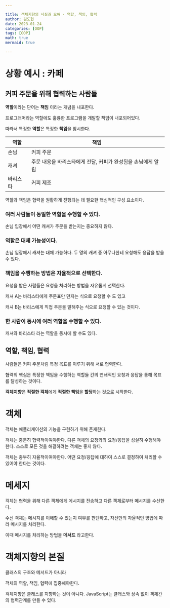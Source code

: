 ```yaml
---

title: 객체지향의 사실과 오해 - 역할, 책임, 협력
author: 김도현
date: 2023-01-24
categories: [OOP]
tags: [OOP]
math: true
mermaid: true

---
```


# 상황 예시 : 카페

## 커피 주문을 위해 협력하는 사람들

**역할**이라는 단어는 **책임** 이라는 개념을 내포한다.

프로그래머라는 역할에도 훌륭한 프로그램을 개발할 책임이 내포되어있다.

따라서 특정한 **역할**은 특정한 **책임**을 암시한다.

| 역할   | 책임                                 |
|------|------------------------------------|
| 손님   | 커피 주문                              |
| 캐셔   | 주문 내용을 바리스타에게 전달, 커피가 완성됨을 손님에게 알림 |
| 바리스타 | 커피 제조                              |

역할과 책임은 협력을 원활하게 진행되는 데 필요한 핵심적인 구성 요소이다.

### 여러 사람들이 동일한 역할을 수행할 수 있다.

손님 입장에서 어떤 캐셔가 주문을 받는지는 중요하지 않다.

### 역할은 대체 가능성이다.

손님 입장에서 캐셔는 대체 가능하다. 두 명의 캐셔 중 아무나한테 요청해도 응답을 받을 수 있다.

### 책임을 수행하는 방법은 자율적으로 선택한다.

요청을 받은 사람들은 요청을 처리하는 방법을 자유롭게 선택한다.

캐셔 A는 바리스타에게 주문표만 던지는 식으로 요청할 수 도 있고

캐셔 B는 바리스에게 직접 주문을 말해주는 식으로 요청할 수 있는 것이다.

### 한 사람이 동시에 여러 역할을 수행할 수 있다.

캐셔와 바리스타 라는 역할을 동시에 할 수도 있다.

## 역할, 책임, 협력

사람들은 커피 주문처럼 특정 목표를 이루기 위해 서로 협력한다.

협력의 핵심은 특정한 책임을 수행하는 역할들 간의 연쇄적인 요청과 응답을 통해 목표를 달성하는 것이다.

**객체지향**은 **적절한 객체**에게 **적절한 책임**을 **할당**하는 것으로 시작한다.

# 객체

객체는 애플리케이션의 기능을 구현하기 위해 존재한다.

객체는 충분히 협력적이여야한다. 다른 객체의 요청와의 요청/응답을 성실히 수행해야한다. 스스로 모든 것을 해결하려는 객체는 좋지 않다.

객체는 충부히 자율적이여야한다. 어떤 요청/응답에 대하여 스스로 결정하여 처리할 수 있어야 한다는 것이다.

# 메세지

객체는 협력을 위해 다른 객체에게 메시지를 전송하고 다른 객체로부터 메시지를 수신한다.

수신 객체는 메시지를 이해할 수 있는지 여부를 판단하고, 자신만의 자율적인 방법에 따라 메시지를 처리한다.

이때 메시지를 처리하는 방법을 **메서드** 라고한다.

# 객체지향의 본질

클래스의 구조와 메서드가 아니라

객체의 역할, 책임, 협력에 집중해야한다.

객체지향은 클래스를 지향하는 것이 아니다. JavaScript는 클래스와 상속 없이 객체간의 협력관계를 만들 수 있다.
